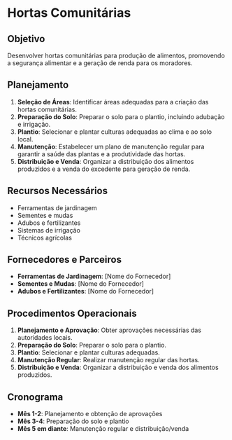 
# Hortas Comunitárias

## Objetivo
Desenvolver hortas comunitárias para produção de alimentos, promovendo a segurança alimentar e a geração de renda para os moradores.

## Planejamento
1. **Seleção de Áreas**: Identificar áreas adequadas para a criação das hortas comunitárias.
2. **Preparação do Solo**: Preparar o solo para o plantio, incluindo adubação e irrigação.
3. **Plantio**: Selecionar e plantar culturas adequadas ao clima e ao solo local.
4. **Manutenção**: Estabelecer um plano de manutenção regular para garantir a saúde das plantas e a produtividade das hortas.
5. **Distribuição e Venda**: Organizar a distribuição dos alimentos produzidos e a venda do excedente para geração de renda.

## Recursos Necessários
- Ferramentas de jardinagem
- Sementes e mudas
- Adubos e fertilizantes
- Sistemas de irrigação
- Técnicos agrícolas

## Fornecedores e Parceiros
- **Ferramentas de Jardinagem**: [Nome do Fornecedor]
- **Sementes e Mudas**: [Nome do Fornecedor]
- **Adubos e Fertilizantes**: [Nome do Fornecedor]

## Procedimentos Operacionais
1. **Planejamento e Aprovação**: Obter aprovações necessárias das autoridades locais.
2. **Preparação do Solo**: Preparar o solo para o plantio.
3. **Plantio**: Selecionar e plantar culturas adequadas.
4. **Manutenção Regular**: Realizar manutenção regular das hortas.
5. **Distribuição e Venda**: Organizar a distribuição e venda dos alimentos produzidos.

## Cronograma
- **Mês 1-2**: Planejamento e obtenção de aprovações
- **Mês 3-4**: Preparação do solo e plantio
- **Mês 5 em diante**: Manutenção regular e distribuição/venda
